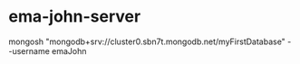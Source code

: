 # ema-john-server


mongosh "mongodb+srv://cluster0.sbn7t.mongodb.net/myFirstDatabase" --username emaJohn